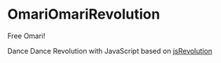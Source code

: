 OmariOmariRevolution
============

Free Omari!

Dance Dance Revolution with JavaScript based on [jsRevolution](https://github.com/derekahn/jsRevolution)

